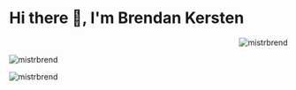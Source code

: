 <h1 align="left">Hi there 👋, I'm Brendan Kersten</h1>


<div>
  <p align="right"> <img src="https://komarev.com/ghpvc/?username=mistrbrend&label=Profile%20views&color=0e75b6&style=flat" alt="mistrbrend" /> </p>
<p><img align="center" src="https://github-readme-stats.vercel.app/api/top-langs?username=mistrbrend&show_icons=true&locale=en&layout=compact" alt="mistrbrend" /></p>
<p><img align="center" src="https://github-readme-stats.vercel.app/api?username=mistrbrend&show_icons=true&theme=transparent" alt="mistrbrend" /></p>


</div>


